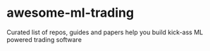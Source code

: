 # awesome-ml-trading
Curated list of repos, guides and papers help you build kick-ass ML powered trading software
